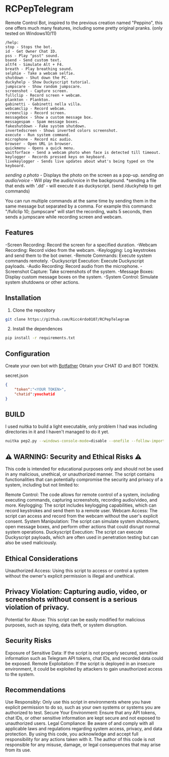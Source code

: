 # RCPepTelegram
Remote Control Bot, inspired to the previous creation named "Peppino", this one offers much many features, including some pretty original pranks.
(only tested on Windows10/11)


```
/help: 
stop - Stops the bot.
id - Get Owner Chat ID.  
pss - Play "psst" sound.  
bsend - Send custom text.  
altf4 - Simulate Alt + F4.  
breath - Play breathing sound.  
selphie - Take a webcam selfie.  
shutdown - Shut down the PC.  
duckyhelp - Show Duckyscript tutorial.  
jumpscare - Show random jumpscare.  
screenshot - Capture screen.  
fullclip - Record screen + webcam.  
plankton - Plankton.
gabinetti - Gabinetti nella villa.
webcamclip - Record webcam.  
screenclip - Record screen.  
messagebox - Show a custom message box.  
messagespam - Spam message boxes.  
fakeshutdown - Fake system shutdown.  
invertedscreen - Shows inverted colors screenshot.
execute - Run system command.  
microphone - Record mic audio.  
browser - Open URL in browser.
quickmenu - Opens a quick menu.
waitforface - Send a webcam photo when face is detected till timeout.
keylogger - Records pressed keys on keyboard.
livekeylogger - Sends live updates about what's being typed on the keyboard.
```
*sending a photo* - Displays the photo on the screen as a pop-up.
*sending an audio/voice* - Will play the audio/voice in the background.
*sending a file that ends with '.dd' - will execute it as duckyscript. (send /duckyhelp to get commands)

You can run multiple commands at the same time by sending them in the same message but separated by a comma.
For example this command: "/fullclip 10; /jumpscare" will start the recording, waits 5 seconds, then sends a
jumpscare while recording screen and webcam.

## Features
-Screen Recording: Record the screen for a specified duration.
-Webcam Recording: Record video from the webcam.
-Keylogging: Log keystrokes and send them to the bot owner.
-Remote Commands: Execute system commands remotely.
-Duckyscript Execution: Execute Duckyscript payloads.
-Audio Recording: Record audio from the microphone.
-Screenshot Capture: Take screenshots of the system.
-Message Boxes: Display custom message boxes on the system.
-System Control: Simulate system shutdowns or other actions.


## Installation
1. Clone the repository
```bash
git clone https://github.com/Ricc4rdo0107/RCPepTelegram
```

2. Install the dependences
```bash
pip install -r requirements.txt
```

## Configuration
Create your own bot with <a href="https://core.telegram.org/bots#botfather">Botfather</a>
Obtain your CHAT ID and BOT TOKEN.

secret.json
```json
{
    "token":"<YOUR TOKEN>",
    "chatid":youchatid
}
```

## BUILD
I used nuitka to build a light executable, only problem I had was including directories in it and I haven't managed to do it yet.
```bash
nuitka pep2.py --windows-console-mode=disable --onefile --follow-imports --msvc=latest
```

## ⚠️ WARNING: Security and Ethical Risks ⚠️
This code is intended for educational purposes only and should not be used in any malicious, unethical, or unauthorized manner. The script contains functionalities that can potentially compromise the security and privacy of a system, including but not limited to:

Remote Control: The code allows for remote control of a system, including executing commands, capturing screenshots, recording audio/video, and more.
Keylogging: The script includes keylogging capabilities, which can record keystrokes and send them to a remote user.
Webcam Access: The script can access and record from the webcam without the user's explicit consent.
System Manipulation: The script can simulate system shutdowns, open message boxes, and perform other actions that could disrupt normal system operations.
Duckyscript Execution: The script can execute Duckyscript payloads, which are often used in penetration testing but can also be used maliciously.

## Ethical Considerations
Unauthorized Access: Using this script to access or control a system without the owner's explicit permission is illegal and unethical.

## Privacy Violation: Capturing audio, video, or screenshots without consent is a serious violation of privacy.
Potential for Abuse: This script can be easily modified for malicious purposes, such as spying, data theft, or system disruption.

## Security Risks
Exposure of Sensitive Data: If the script is not properly secured, sensitive information such as Telegram API tokens, chat IDs, and recorded data could be exposed.
Remote Exploitation: If the script is deployed in an insecure environment, it could be exploited by attackers to gain unauthorized access to the system.

## Recommendations
Use Responsibly: Only use this script in environments where you have explicit permission to do so, such as your own systems or systems you are authorized to test.
Secure Your Environment: Ensure that any API tokens, chat IDs, or other sensitive information are kept secure and not exposed to unauthorized users.
Legal Compliance: Be aware of and comply with all applicable laws and regulations regarding system access, privacy, and data protection.
By using this code, you acknowledge and accept full responsibility for any actions taken with it. The author of this code is not responsible for any misuse, damage, or legal consequences that may arise from its use.